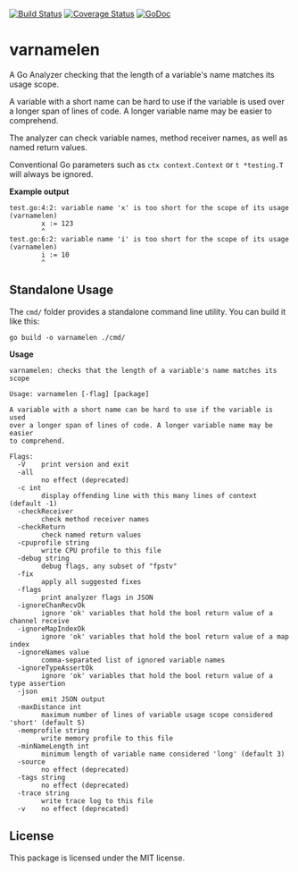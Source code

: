[![Build Status](https://api.travis-ci.com/blizzy78/varnamelen.svg?branch=master)](https://app.travis-ci.com/github/blizzy78/varnamelen) [![Coverage Status](https://coveralls.io/repos/github/blizzy78/varnamelen/badge.svg?branch=master)](https://coveralls.io/github/blizzy78/varnamelen?branch=master) [![GoDoc](https://pkg.go.dev/badge/github.com/blizzy78/varnamelen)](https://pkg.go.dev/github.com/blizzy78/varnamelen)


varnamelen
==========

A Go Analyzer checking that the length of a variable's name matches its usage scope.

A variable with a short name can be hard to use if the variable is used over a longer span of lines of code.
A longer variable name may be easier to comprehend.

The analyzer can check variable names, method receiver names, as well as named return values.

Conventional Go parameters such as `ctx context.Context` or `t *testing.T` will always be ignored.

**Example output**

```
test.go:4:2: variable name 'x' is too short for the scope of its usage (varnamelen)
        x := 123
        ^
test.go:6:2: variable name 'i' is too short for the scope of its usage (varnamelen)
        i := 10
        ^
```


Standalone Usage
----------------

The `cmd/` folder provides a standalone command line utility. You can build it like this:

```
go build -o varnamelen ./cmd/
```

**Usage**

```
varnamelen: checks that the length of a variable's name matches its scope

Usage: varnamelen [-flag] [package]

A variable with a short name can be hard to use if the variable is used
over a longer span of lines of code. A longer variable name may be easier
to comprehend.

Flags:
  -V	print version and exit
  -all
    	no effect (deprecated)
  -c int
    	display offending line with this many lines of context (default -1)
  -checkReceiver
    	check method receiver names
  -checkReturn
    	check named return values
  -cpuprofile string
    	write CPU profile to this file
  -debug string
    	debug flags, any subset of "fpstv"
  -fix
    	apply all suggested fixes
  -flags
    	print analyzer flags in JSON
  -ignoreChanRecvOk
    	ignore 'ok' variables that hold the bool return value of a channel receive
  -ignoreMapIndexOk
    	ignore 'ok' variables that hold the bool return value of a map index
  -ignoreNames value
    	comma-separated list of ignored variable names
  -ignoreTypeAssertOk
    	ignore 'ok' variables that hold the bool return value of a type assertion
  -json
    	emit JSON output
  -maxDistance int
    	maximum number of lines of variable usage scope considered 'short' (default 5)
  -memprofile string
    	write memory profile to this file
  -minNameLength int
    	minimum length of variable name considered 'long' (default 3)
  -source
    	no effect (deprecated)
  -tags string
    	no effect (deprecated)
  -trace string
    	write trace log to this file
  -v	no effect (deprecated)
```


License
-------

This package is licensed under the MIT license.
